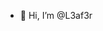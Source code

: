 - 👋 Hi, I’m @L3af3r

<!---
L3af3r/L3af3r is a ✨ special ✨ repository because its `README.md` (this file) appears on your GitHub profile.
You can click the Preview link to take a look at your changes.
--->
